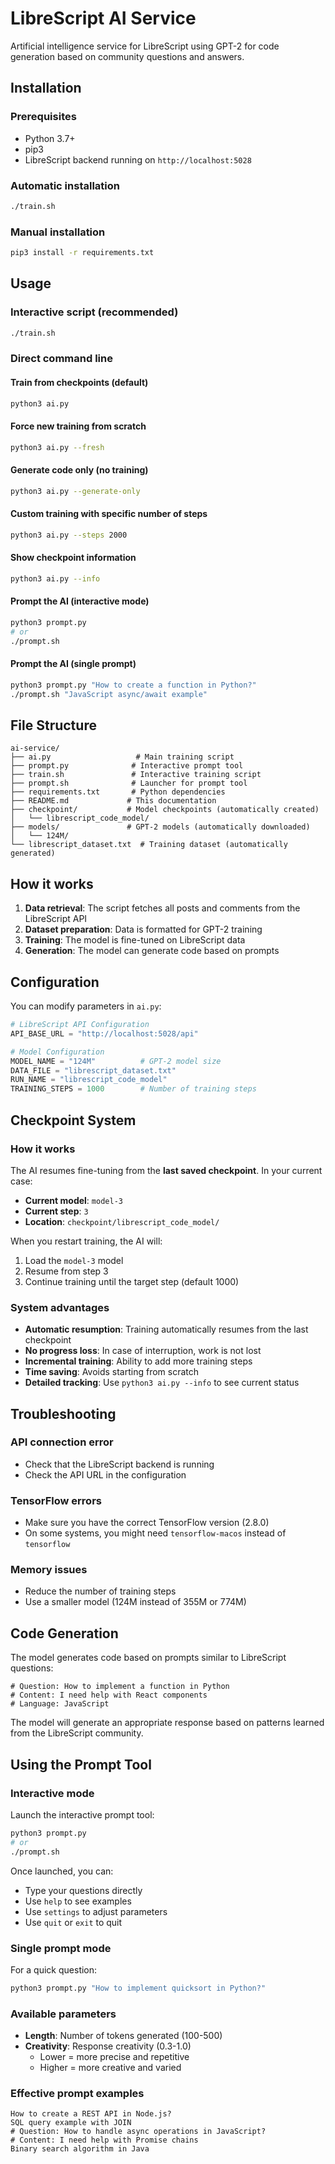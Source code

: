 # LibreScript AI Service

Artificial intelligence service for LibreScript using GPT-2 for code generation based on community questions and answers.

## Installation

### Prerequisites
- Python 3.7+
- pip3
- LibreScript backend running on `http://localhost:5028`

### Automatic installation
```bash
./train.sh
```

### Manual installation
```bash
pip3 install -r requirements.txt
```

## Usage

### Interactive script (recommended)
```bash
./train.sh
```

### Direct command line

#### Train from checkpoints (default)
```bash
python3 ai.py
```

#### Force new training from scratch
```bash
python3 ai.py --fresh
```

#### Generate code only (no training)
```bash
python3 ai.py --generate-only
```

#### Custom training with specific number of steps
```bash
python3 ai.py --steps 2000
```

#### Show checkpoint information
```bash
python3 ai.py --info
```

#### Prompt the AI (interactive mode)
```bash
python3 prompt.py
# or
./prompt.sh
```

#### Prompt the AI (single prompt)
```bash
python3 prompt.py "How to create a function in Python?"
./prompt.sh "JavaScript async/await example"
```

## File Structure

```
ai-service/
├── ai.py                   # Main training script
├── prompt.py              # Interactive prompt tool
├── train.sh               # Interactive training script
├── prompt.sh              # Launcher for prompt tool
├── requirements.txt       # Python dependencies
├── README.md             # This documentation
├── checkpoint/           # Model checkpoints (automatically created)
│   └── librescript_code_model/
├── models/               # GPT-2 models (automatically downloaded)
│   └── 124M/
└── librescript_dataset.txt  # Training dataset (automatically generated)
```

## How it works

1. **Data retrieval**: The script fetches all posts and comments from the LibreScript API
2. **Dataset preparation**: Data is formatted for GPT-2 training
3. **Training**: The model is fine-tuned on LibreScript data
4. **Generation**: The model can generate code based on prompts

## Configuration

You can modify parameters in `ai.py`:

```python
# LibreScript API Configuration
API_BASE_URL = "http://localhost:5028/api"

# Model Configuration   
MODEL_NAME = "124M"          # GPT-2 model size
DATA_FILE = "librescript_dataset.txt"
RUN_NAME = "librescript_code_model"
TRAINING_STEPS = 1000        # Number of training steps
```

## Checkpoint System

### How it works

The AI resumes fine-tuning from the **last saved checkpoint**. In your current case:

- **Current model**: `model-3` 
- **Current step**: `3`
- **Location**: `checkpoint/librescript_code_model/`

When you restart training, the AI will:
1. Load the `model-3` model
2. Resume from step 3
3. Continue training until the target step (default 1000)

### System advantages

- **Automatic resumption**: Training automatically resumes from the last checkpoint
- **No progress loss**: In case of interruption, work is not lost
- **Incremental training**: Ability to add more training steps
- **Time saving**: Avoids starting from scratch
- **Detailed tracking**: Use `python3 ai.py --info` to see current status

## Troubleshooting

### API connection error
- Check that the LibreScript backend is running
- Check the API URL in the configuration

### TensorFlow errors
- Make sure you have the correct TensorFlow version (2.8.0)
- On some systems, you might need `tensorflow-macos` instead of `tensorflow`

### Memory issues
- Reduce the number of training steps
- Use a smaller model (124M instead of 355M or 774M)

## Code Generation

The model generates code based on prompts similar to LibreScript questions:

```
# Question: How to implement a function in Python
# Content: I need help with React components
# Language: JavaScript
```

The model will generate an appropriate response based on patterns learned from the LibreScript community.

## Using the Prompt Tool

### Interactive mode

Launch the interactive prompt tool:
```bash
python3 prompt.py
# or
./prompt.sh
```

Once launched, you can:
- Type your questions directly
- Use `help` to see examples
- Use `settings` to adjust parameters
- Use `quit` or `exit` to quit

### Single prompt mode

For a quick question:
```bash
python3 prompt.py "How to implement quicksort in Python?"
```

### Available parameters

- **Length**: Number of tokens generated (100-500)
- **Creativity**: Response creativity (0.3-1.0)
  - Lower = more precise and repetitive
  - Higher = more creative and varied

### Effective prompt examples

```
How to create a REST API in Node.js?
SQL query example with JOIN
# Question: How to handle async operations in JavaScript?
# Content: I need help with Promise chains
Binary search algorithm in Java
``` 
